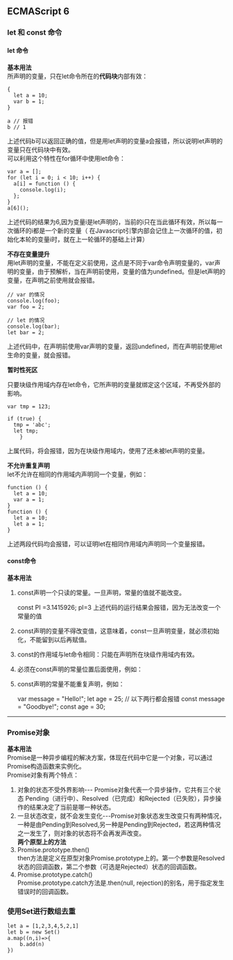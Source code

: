 ## ECMAScript 6 

### let 和 const 命令   
#### let 命令         
**基本用法**    
所声明的变量，只在let命令所在的**代码块**内部有效：       
		
	{
	  let a = 10;
	  var b = 1;
	}
	
	a // 报错
	b // 1    

上述代码b可以返回正确的值，但是用let声明的变量a会报错，所以说明let声明的变量只在代码块中有效。  
可以利用这个特性在for循环中使用let命令：
				       	
	var a = [];
	for (let i = 0; i < 10; i++) {
	  a[i] = function () {
	    console.log(i);
	  };
	}
	a[6]();    

上述代码的结果为6,因为变量i是let声明的，当前的i只在当此循环有效，所以每一次循环的i都是一个新的变量（	在Javascript引擎内部会记住上一次循环的值，初始化本轮的变量i时，就在上一轮循环的基础上计算）

**不存在变量提升**    
用let声明的变量，不能在定义前使用，这点是不同于var命令声明变量的，var声明的变量，由于预解析，当在声明前使用，变量的值为undefined。但是let声明的变量，在声明之前使用就会报错。
	
	// var 的情况
	console.log(foo); 
	var foo = 2;
	
	// let 的情况
	console.log(bar);
	let bar = 2;     
上述代码中，在声明前使用var声明的变量，返回undefined，而在声明前使用let生命的变量，就会报错。

**暂时性死区**   

只要块级作用域内存在let命令，它所声明的变量就绑定这个区域，不再受外部的影响。
 
	var tmp = 123;
	
	if (true) {
	  tmp = 'abc'; 
	  let tmp;
		}
上属代码，将会报错，因为在块级作用域内，使用了还未被let声明的变量。

**不允许重复声明**	    
let不允许在相同的作用域内声明同一个变量，例如：
	
	function () {
	  let a = 10;
	  var a = 1;
	}	
	function () {
	  let a = 10;
	  let a = 1;
	}	
上述两段代码均会报错，可以证明let在相同作用域内声明同一个变量报错。

#### const命令    
**基本用法**  
1. const声明一个只读的常量。一旦声明，常量的值就不能改变。 
        
	const PI =3.1415926;
	pI=3
上述代码的运行结果会报错，因为无法改变一个常量的值  
2. const声明的变量不得改变值，这意味着，const一旦声明变量，就必须初始化，不能留到以后再赋值。  
3. const的作用域与let命令相同：只能在声明所在块级作用域内有效。  
4. 必须在const声明的常量位置后面使用，例如：     
5. const声明的常量不能重复声明，例如：    
  
	var message = "Hello!";
	let age = 25;
	// 以下两行都会报错
	const message = "Goodbye!";
	const age = 30;

---

### Promise对象
**基本用法**       
Promise是一种异步编程的解决方案，体现在代码中它是一个对象，可以通过Promise构造函数来实例化。   
Promise对象有两个特点：   
1.	对象的状态不受外界影响---	Promise对象代表一个异步操作，它共有三个状态	Pending（进行中）、Resolved（已完成）和Rejected（已失败），异步操作的结果决定了当前是哪一种状态。
2.	一旦状态改变，就不会发生变化---Promise对象状态发生改变只有两种情况，一种是由Pending到Resolved,另一种是Pending到Rejected，若这两种情况之一发生了，则对象的状态将不会再发声改变。   
**两个原型上的方法**   
1. Promise.prototype.then()   
then方法是定义在原型对象Promise.prototype上的。第一个参数是Resolved状态的回调函数，第二个参数（可选是Rejected）状态的回调函数。  
2. Promise.prototype.catch()   
Promise.prototype.catch方法是.then(null, rejection)的别名，用于指定发生错误时的回调函数。
 
### 使用Set进行数组去重
	let a = [1,2,3,4,5,2,1]
	let b = new Set()
	a.map((n,i)=>{
		b.add(n)
	})		